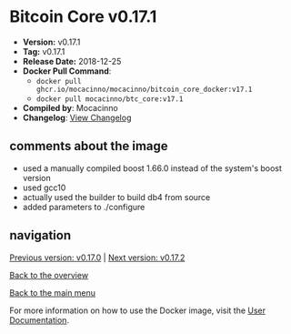 # Bitcoin Core v0.17.1

- **Version:** v0.17.1
- **Tag:** v0.17.1
- **Release Date:** 2018-12-25
- **Docker Pull Command**:
  - `docker pull ghcr.io/mocacinno/mocacinno/bitcoin_core_docker:v17.1`
  - `docker pull mocacinno/btc_core:v17.1`
- **Compiled by**: Mocacinno
- **Changelog**: [View Changelog](https://github.com/bitcoin/bitcoin/blob/v0.17.1/doc/release-notes.md)

## comments about the image

- used a manually compiled boost 1.66.0 instead of the system's boost version
- used gcc10
- actually used the builder to build db4 from source
- added parameters to ./configure

## navigation

[Previous version: v0.17.0](./v17.0.md) | [Next version: v0.17.2](./v17.2.md)

[Back to the overview](./Readme.md)

[Back to the main menu](../Readme.md)

For more information on how to use the Docker image, visit the [User Documentation](../userdocs/Readme.md).
